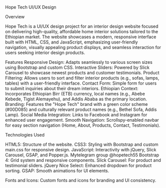 Hope Tech UI/UX Design

Overview

Hope Tech is a UI/UX design project for an interior design website focused on delivering high-quality, affordable home interior solutions tailored to the Ethiopian market. The website showcases a modern, responsive interface built with HTML, CSS, and JavaScript, emphasizing user-friendly navigation, visually appealing product displays, and seamless interaction for users seeking interior design products.

Features
Responsive Design: Adapts seamlessly to various screen sizes using Bootstrap and custom CSS.
Interactive Sliders: Powered by Slick Carousel to showcase newest products and customer testimonials.
Product Filtering: Allows users to sort and filter interior products (e.g., sofas, lamps, tables) with a user-friendly interface.
Contact Form: Simple form for users to submit inquiries about their dream interiors.
Ethiopian Context: Incorporates Ethiopian Birr (ETB) currency, local names (e.g., Abebe Kebede, Tigist Alemayehu), and Addis Ababa as the primary location.
Branding: Features the "Hope Tech" brand with a green color scheme (#00D085) and culturally relevant product names (e.g., Bethel Sofa, Addis Lamp).
Social Media Integration: Links to Facebook and Instagram for enhanced user engagement.
Smooth Navigation: Scrollspy-enabled navbar for easy section navigation (Home, About, Products, Contact, Testimonials).

Technologies Used

HTML5: Structure of the website.
CSS3: Styling with Bootstrap and custom main.css for responsive design.
JavaScript: Interactivity with jQuery, Slick Carousel, GSAP, and Popper.js.
Mytelegram group @hopetech55
Bootstrap 4: Grid system and responsive components.
Slick Carousel: For product and testimonial sliders.
jQuery Nice Select: Enhanced dropdown for product sorting.
GSAP: Smooth animations for UI elements.



Fonts and Icons: Custom fonts and icons for branding and UI consistency.
